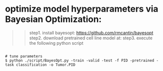 # optimize model hyperparameters via Bayesian Optimization: 

>> step1. install bayesopt: https://github.com/rmcantin/bayesopt
>> step2. download pretrained cell line model at:
>> step3. execute the following python script
```{python}

# tune parameters
$ python ./script/BayesOpt.py -train -valid -test -f PID -pretrained -task classification -o Tumor.PID  
```
